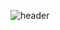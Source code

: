 ![header](https://capsule-render.vercel.app/api?type=waving&color=gradient&customColorList=11&height=300&section=header&text=yakcom&fontSize=80&fontAlignY=35&animation=fadeIn&desc=Welcome%20to%20my%20GitHub%20profile&fontColor=c9d1d9)


